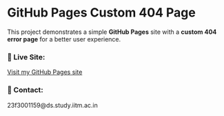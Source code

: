 # GitHub Pages Custom 404 Page

This project demonstrates a simple **GitHub Pages** site with a **custom 404 error page** for a better user experience.

### 🔗 Live Site:
[Visit my GitHub Pages site](https://anshverma23f3001159.github.io/extramain/)

### 📧 Contact:
<!--email_off-->23f3001159@ds.study.iitm.ac.in<!--/email_off-->

